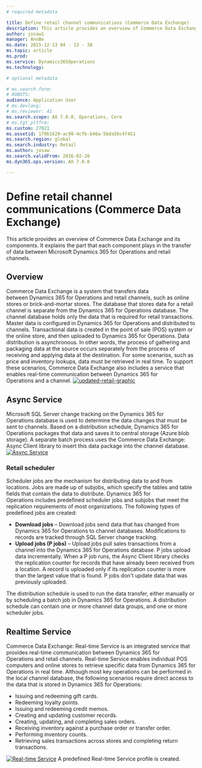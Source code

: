 ```yaml
---
# required metadata

title: Define retail channel communications (Commerce Data Exchange)
description: This article provides an overview of Commerce Data Exchange and its components. It explains the part that each component plays in the transfer of data between Microsoft Dynamics 365 for Operations and retail channels.
author: josaw1
manager: AnnBe
ms.date: 2015-12-13 04 - 13 - 38
ms.topic: article
ms.prod: 
ms.service: Dynamics365Operations
ms.technology: 

# optional metadata

# ms.search.form: 
# ROBOTS: 
audience: Application User
# ms.devlang: 
# ms.reviewer: 41
ms.search.scope: AX 7.0.0, Operations, Core
# ms.tgt_pltfrm: 
ms.custom: 27021
ms.assetid: 179b1629-ac90-4cfb-b46a-5bda56c4f451
ms.search.region: global
ms.search.industry: Retail
ms.author: josaw
ms.search.validFrom: 2016-02-28
ms.dyn365.ops.version: AX 7.0.0

---
```


# Define retail channel communications (Commerce Data Exchange)

This article provides an overview of Commerce Data Exchange and its components. It explains the part that each component plays in the transfer of data between Microsoft Dynamics 365 for Operations and retail channels.

Overview
--------

Commerce Data Exchange is a system that transfers data between Dynamics 365 for Operations and retail channels, such as online stores or brick-and-mortar stores. The database that stores data for a retail channel is separate from the Dynamics 365 for Operations database. The channel database holds only the data that is required for retail transactions. Master data is configured in Dynamics 365 for Operations and distributed to channels. Transactional data is created in the point of sale (POS) system or the online store, and then uploaded to Dynamics 365 for Operations. Data distribution is asynchronous. In other words, the process of gathering and packaging data at the source occurs separately from the process of receiving and applying data at the destination. For some scenarios, such as price and inventory lookups, data must be retrieved in real time. To support these scenarios, Commerce Data Exchange also includes a service that enables real-time communication between Dynamics 365 for Operations and a channel. [![updated-retail-graphic](./media/updated-retail-graphic.png)](./media/updated-retail-graphic.png)  

## Async Service
Microsoft SQL Server change tracking on the Dynamics 365 for Operations database is used to determine the data changes that must be sent to channels. Based on a distribution schedule, Dynamics 365 for Operations packages that data and saves it to central storage (Azure blob storage). A separate batch process uses the Commerce Data Exchange: Async Client library to insert this data package into the channel database. [![Async Service](./media/async-300x239.png)](./media/async.png)

### Retail scheduler

Scheduler jobs are the mechanism for distributing data to and from locations. Jobs are made up of subjobs, which specify the tables and table fields that contain the data to distribute. Dynamics 365 for Operations includes predefined scheduler jobs and subjobs that meet the replication requirements of most organizations. The following types of predefined jobs are created:

-   **Download jobs** – Download jobs send data that has changed from Dynamics 365 for Operations to channel databases. Modifications to records are tracked through SQL Server change tracking.
-   **Upload jobs (P jobs)** – Upload jobs pull sales transactions from a channel into the Dynamics 365 for Operations database. P jobs upload data incrementally. When a P job runs, the Async Client library checks the replication counter for records that have already been received from a location. A record is uploaded only if its replication counter is more than the largest value that is found. P jobs don't update data that was previously uploaded.

The distribution schedule is used to run the data transfer, either manually or by scheduling a batch job in Dynamics 365 for Operations. A distribution schedule can contain one or more channel data groups, and one or more scheduler jobs.

## Realtime Service
Commerce Data Exchange: Real-time Service is an integrated service that provides real-time communication between Dynamics 365 for Operations and retail channels. Real-time Service enables individual POS computers and online stores to retrieve specific data from Dynamics 365 for Operations in real time. Although most key operations can be performed in the local channel database, the following scenarios require direct access to the data that is stored in Dynamics 365 for Operations:

-   Issuing and redeeming gift cards.
-   Redeeming loyalty points.
-   Issuing and redeeming credit memos.
-   Creating and updating customer records.
-   Creating, updating, and completing sales orders.
-   Receiving inventory against a purchase order or transfer order.
-   Performing inventory counts.
-   Retrieving sales transactions across stores and completing return transactions.

[![Real-time Service](./media/rts-300x63.png)](./media/rts.png) A predefined Real-time Service profile is created.

